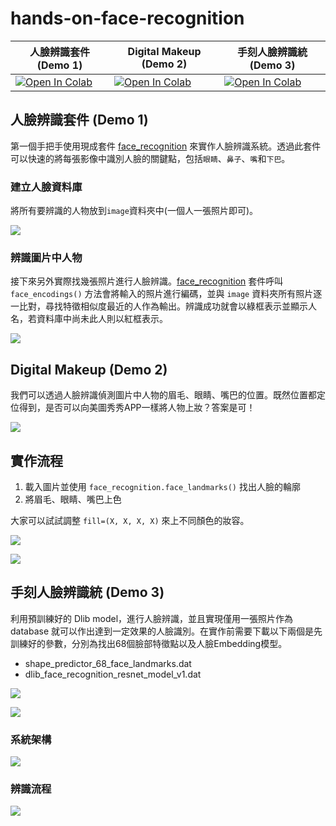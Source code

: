 # hands-on-face-recognition


| 人臉辨識套件 (Demo 1)      |  Digital Makeup (Demo 2) |  手刻人臉辨識統 (Demo 3)                      |
|--------------------------------------|--------------------------------------|--------------------------------------|
| [![Open In Colab](https://colab.research.google.com/assets/colab-badge.svg)](https://colab.research.google.com/github/1010code/hands-on-face-recognition/blob/main/Face_Recognition_using_face_recognition.ipynb) | [![Open In Colab](https://colab.research.google.com/assets/colab-badge.svg)](https://colab.research.google.com/github/1010code/hands-on-face-recognition/blob/main/digital_makeup.ipynb) | [![Open In Colab](https://colab.research.google.com/assets/colab-badge.svg)](https://colab.research.google.com/github/1010code/hands-on-face-recognition/blob/main/face-recognition.ipynb) |

## 人臉辨識套件 (Demo 1)
第一個手把手使用現成套件 [face_recognition](https://github.com/ageitgey/face_recognition) 來實作人臉辨識系統。透過此套件可以快速的將每張影像中識別人臉的關鍵點，包括`眼睛`、`鼻子`、`嘴`和`下巴`。

### 建立人臉資料庫
將所有要辨識的人物放到`image`資料夾中(一個人一張照片即可)。

![](https://i.imgur.com/BmZO5GA.png)

### 辨識圖片中人物
接下來另外實際找幾張照片進行人臉辨識。[face_recognition](https://github.com/ageitgey/face_recognition) 套件呼叫  `face_encodings()` 方法會將輸入的照片進行編碼，並與 `image` 資料夾所有照片逐一比對，尋找特徵相似度最近的人作為輸出。辨識成功就會以綠框表示並顯示人名，若資料庫中尚未此人則以紅框表示。

![](https://i.imgur.com/wiZZhs2.png)

## Digital Makeup (Demo 2)
我們可以透過人臉辨識偵測圖片中人物的眉毛、眼睛、嘴巴的位置。既然位置都定位得到，是否可以向美圖秀秀APP一樣將人物上妝？答案是可！

![](https://i.imgur.com/y7y2ZHo.png)

## 實作流程
1. 載入圖片並使用 `face_recognition.face_landmarks()` 找出人臉的輪廓
2. 將眉毛、眼睛、嘴巴上色

大家可以試試調整 `fill=(X, X, X, X)` 來上不同顏色的妝容。

![](https://i.imgur.com/iYjjfct.png)

![](https://i.imgur.com/TvPCbET.gif)

## 手刻人臉辨識統 (Demo 3) 
利用預訓練好的 Dlib model，進行人臉辨識，並且實現僅用一張照片作為 database 就可以作出達到一定效果的人臉識別。在實作前需要下載以下兩個是先訓練好的參數，分別為找出68個臉部特徵點以及人臉Embedding模型。

- shape_predictor_68_face_landmarks.dat
- dlib_face_recognition_resnet_model_v1.dat

![](https://i.imgur.com/CW1CH2T.png)

![](https://i.imgur.com/RQcSUNm.png)

### 系統架構

![](https://i.imgur.com/zJZWVna.png)

### 辨識流程

![](https://i.imgur.com/rggAONr.png)